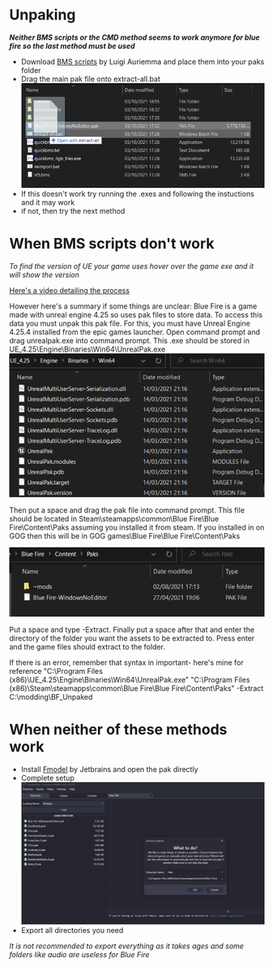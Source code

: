# Unpaking 

***Neither BMS scripts or the CMD method seems to work anymore for blue fire so the last method must be used***
- Download [BMS scripts](https://github.com/bananaturtlesandwich/Blue-Fire-Modding-Guide/blob/main/Tools/BMS%20scripts.zip) by Luigi Auriemma and place them into your paks folder
- Drag the main pak file onto extract-all.bat 
![](https://github.com/bananaturtlesandwich/Blue-Fire-Modding-Guide/blob/main/Images/BMS.png)
- If this doesn't work try running the .exes and following the instuctions and it may work
- if not, then try the next method

# When BMS scripts don't work

*To find the version of UE your game uses hover over the game exe and it will show the version*

[Here's a video detailing the process](https://youtu.be/AElxgCRXF64)

However here's a summary if some things are unclear:
Blue Fire is a game made with unreal engine 4.25 so uses pak files to store data. To access this data you must unpak this pak file. For this, you must have Unreal Engine 4.25.4 installed from the epic games launcher.
Open command prompt and drag unrealpak.exe into command prompt. This .exe should be stored in UE_4.25\Engine\Binaries\Win64\UnrealPak.exe
![](Images/unrealpak.PNG)

Then put a space and drag the pak file into command prompt. This file should be located in Steam\steamapps\common\Blue Fire\Blue Fire\Content\Paks assuming you installed it from steam. If you installed in on GOG then this will be in GOG games\Blue Fire\Blue Fire\Content\Paks

![](Images/Pakfile.PNG)

Put a space and type -Extract. Finally put a space after that and enter the directory of the folder you want the assets to be extracted to. Press enter and the game files should extract to the folder.

If there is an error, remember that syntax in important- here's mine for reference
"C:\Program Files (x86)\UE_4.25\Engine\Binaries\Win64\UnrealPak.exe" "C:\Program Files (x86)\Steam\steamapps\common\Blue Fire\Blue Fire\Content\Paks" -Extract C:\modding\BF_Unpaked

# When neither of these methods work

- Install [Fmodel](https://fmodel.app/) by Jetbrains and open the pak directly
- Complete setup
![](https://github.com/bananaturtlesandwich/Blue-Fire-Modding-Guide/blob/main/Images/Fmodel.png)
- Export all directories you need

*It is not recommended to export everything as it takes ages and some folders like audio are useless for Blue Fire*
